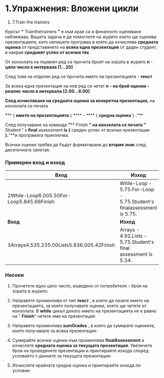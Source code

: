 ﻿# 1.Упражнения: Вложени цикли


1. 7.Train the trainers

Курсът **&quot;** Trainthetrainers **&quot;** е към края си и финалното оценяване наближава. Вашата задача е да помогнете на журито което ще оценява презентациите, като напишете програма в която да изчислява **средната оценка** от представянето на **всяка една презентация** от даден студент, а накрая **средният успех от всички тях**.

От конзолата на първият ред се прочита броят на хората в журито **n** - **цяло число в интервала** **[1…20]**

След това на отделен ред се прочита името на презентацията - **текст**

За всяка една презентация на нов ред се четат **n**  **- на брой оценки - реално число в интервала** **[2.00…6.00]**

**След изчисляване на средната оценка за конкретна презентация,** на конзолата се печата

  **&quot;**** { ****името на презентацията**** } **** - **** { ****средна оценка**** } ****.****&quot;**

След получаване на команда **&quot;**** Finish ****&quot;** на конзолата се печата **&quot;**** Student ****&#39;**** s ****final**** assessment ****is**  **{**** среден успех от всички презентации ****}.****&quot;**и програмата приключва.

Всички оценки трябва да бъдат форматирани до **втория знак** след десетичната запетая.

### Примерен вход и изход

| **Вход** | **Изход** | **Обяснения** |
| --- | --- | --- |
| 2While-Loop6.005.50For-Loop5.845.66Finish | While-Loop - 5.75.For-Loop - 5.75.Student&#39;s finalassessment is 5.75. | 2 – броят на хората в журито следователно ще получаваме по 2 оценки на презентация.(6.00 + 5.50) / 2= 5.75(5.84 + 5.66) / 2 = 5.75(6.00 + 5.50 + 5.84 + 5.66) / 4 = 5.75 |
| **Вход** | **Изход** | **Вход** | **Изход** |
| 3Arrays4.535.235.00Lists5.836.005.42Finish | Arrays - 4.92.Lists - 5.75.Student&#39;s final assessment is 5.34. | 2Objects and Classes5.774.23Dictionaries4.625.02RegEx2.883.42Finish | Objects and Classes -5.00.Dictionaries&quot; - 4.82.RegEx - 3.15.Student&#39;s final assessment is 4.32. |

### Насоки

1. Прочетете едно цяло число, въведено от потребителя – броя на хората в журито:

1. Направете променлива от тип **текст** , в която да пазите името на презентацията, за която получавате оценки, което ще четете от конзолата. В **while** цикъл докато името на презентацията не е равно на &quot; **Finish**&quot; четете име на презентация:

1. Направете променлива **sumGrades** , в която да сумирате оценките, които получавате за всяка презентация:

1. Сумирайте всички оценки към променлива **finalAssessment** и изчислете **средната оценка за текущата презентация**. Увеличете броя на проведените презентации и принтирайте изхода според условието с данните за текущата презентация:

1. Изчислете крайната средна оценка и принтирайте изхода по условие:

